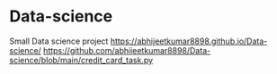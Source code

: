 # Data-science
Small Data science project 
https://abhijeetkumar8898.github.io/Data-science/
https://github.com/abhijeetkumar8898/Data-science/blob/main/credit_card_task.py

